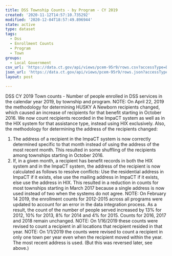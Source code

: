 ```yaml
---
title: DSS Township Counts - by Program - CY 2019
created: '2020-11-12T14:57:10.735292'
modified: '2020-12-04T18:57:49.896944'
state: active
type: dataset
tags:
  - Dss
  - Enrollment Counts
  - Program
  - Town
groups:
  - Local Government
csv_url: 'https://data.ct.gov/api/views/pcem-95r9/rows.csv?accessType=DOWNLOAD'
json_url: 'https://data.ct.gov/api/views/pcem-95r9/rows.json?accessType=DOWNLOAD'
layout: post

---
```

DSS CY 2019 Town counts - Number of people enrolled in DSS services in the calendar year 2019, by township and program.
NOTE: On April 22, 2019 the methodology for determining HUSKY A Newborn recipients changed, which caused an increase of recipients for that benefit starting in October 2016. We now count recipients recorded in the ImpaCT system as well as in the HIX system for that assistance type, instead using HIX exclusively.
Also, the methodology for determining the address of the recipients changed:
1. The address of a recipient in the ImpaCT system is now correctly determined specific to that month instead of using the address of the most recent month. This resulted in some shuffling of the recipients among townships starting in October 2016.
2. If, in a given month, a recipient has benefit records in both the HIX system and in the ImpaCT system, the address of the recipient is now calculated as follows to resolve conflicts: Use the residential address in ImpaCT if it exists, else use the mailing address in ImpaCT if it exists, else use the address in HIX. This resulted in a reduction in counts for most townships starting in March 2017 because a single address is now used instead of two when the systems do not agree.
NOTE: On February 14 2019, the enrollment counts for 2012-2015 across all programs were updated to account for an error in the data integration process. As a result, the count of the number of people served increased by 13% for 2012, 10% for 2013, 8% for 2014 and 4% for 2015. Counts for 2016, 2017 and 2018 remain unchanged.
NOTE: On 1/16/2019 these counts were revised to count a recipient in all locations that recipient resided in that year.
NOTE: On 1/1/2019 the counts were revised to count a recipient in only one town per year even when the recipient moved within the year. The most recent address is used. (But this was reversed later, see above.)
